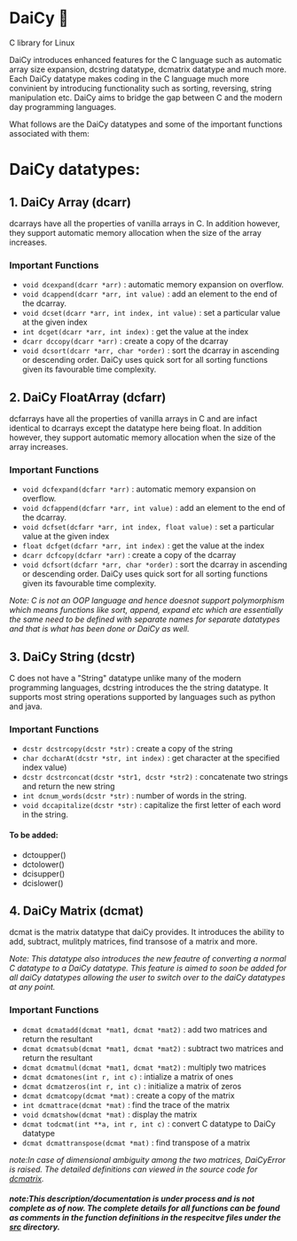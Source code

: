 # DaiCy :blossom: 
C library for Linux

DaiCy introduces enhanced features for the C language such as automatic array size expansion, dcstring datatype, dcmatrix datatype and much more. Each DaiCy datatype makes coding in the C language much more convinient by introducing functionality such as sorting, reversing, string manipulation etc. DaiCy aims to bridge the gap between C and the modern day programming languages. 

What follows are the DaiCy datatypes and some of the important functions associated with them:


# DaiCy datatypes:
 ## 1. DaiCy Array (dcarr)
 
 dcarrays have all the properties of vanilla arrays in C. In addition however, they support automatic memory allocation when the size of the array increases.
 
 ### Important Functions
 
 - `void dcexpand(dcarr *arr)` : automatic memory expansion on overflow.
 - `void dcappend(dcarr *arr, int value)` : add an element to the end of the dcarray.
 - `void dcset(dcarr *arr, int index, int value)` : set a particular value at the given index
 - `int dcget(dcarr *arr, int index)` : get the value at the index
 - `dcarr dccopy(dcarr *arr)` : create a copy of the dcarray
 - `void dcsort(dcarr *arr, char *order)` : sort the dcarray in  ascending or descending order. DaiCy uses quick sort for all sorting functions given its favourable time complexity.
 
 
 ## 2. DaiCy FloatArray (dcfarr)
 
 dcfarrays have all the properties of vanilla arrays in C and are infact identical to dcarrays except the datatype here being float. In addition however, they support automatic memory allocation when the size of the array increases.
 
 ### Important Functions
 
 - `void dcfexpand(dcfarr *arr)` : automatic memory expansion on overflow.
 - `void dcfappend(dcfarr *arr, int value)` : add an element to the end of the dcarray.
 - `void dcfset(dcfarr *arr, int index, float value)` : set a particular value at the given index
 - `float dcfget(dcfarr *arr, int index)` : get the value at the index
 - `dcarr dcfcopy(dcfarr *arr)` : create a copy of the dcarray
 - `void dcfsort(dcfarr *arr, char *order)` : sort the dcarray in  ascending or descending order. DaiCy uses quick sort for all sorting functions given its favourable time complexity.
 
 
 *Note: C is not an OOP language and hence doesnot support polymorphism which means functions like sort, append, expand etc which are essentially the same need to be defined with separate names for separate datatypes and that is what has been done or DaiCy as well.*
 
 
 ## 3. DaiCy String (dcstr)
 
 C does not have a "String" datatype unlike many of the modern programming languages, dcstring introduces the the string datatype. It supports most string operations supported by languages such as python and java.
 
 ### Important Functions
 
 - `dcstr dcstrcopy(dcstr *str)` : create a copy of the string
 - `char dccharAt(dcstr *str, int index)` : get character at the specified index value)
 - `dcstr dcstrconcat(dcstr *str1, dcstr *str2)` : concatenate two strings and return the new string
 - `int dcnum_words(dcstr *str)` : number of words in the string.
 - `void dccapitalize(dcstr *str)` : capitalize the first letter of each word in the string.
 
 #### To be added:
 - dctoupper()
 - dctolower()
 - dcisupper()
 - dcislower()
 
  ## 4. DaiCy Matrix (dcmat)
 
 dcmat is the matrix datatype that daiCy provides. It introduces the ability to add, subtract, mulitply matrices, find transose of a matrix and more. 
 
 *Note: This datatype also introduces the new feautre of converting a normal C datatype to a DaiCy datatype. This feature is aimed to soon be added for all daiCy datatypes allowing the user to switch over to the daiCy datatypes at any point.*
 
 ### Important Functions
 - `dcmat dcmatadd(dcmat *mat1, dcmat *mat2)` : add two matrices and return the resultant
 - `dcmat dcmatsub(dcmat *mat1, dcmat *mat2)` : subtract two matrices and return the resultant
 - `dcmat dcmatmul(dcmat *mat1, dcmat *mat2)` : multiply two matrices
 - `dcmat dcmatones(int r, int c)` : intialize a matrix of ones
 - `dcmat dcmatzeros(int r, int c)` : initialize a matrix of zeros
 - `dcmat dcmatcopy(dcmat *mat)` : create a copy of the matrix
 - `int dcmattrace(dcmat *mat)` : find the trace of the matrix
 - `void dcmatshow(dcmat *mat)` : display the matrix
 - `dcmat todcmat(int **a, int r, int c)` : convert C datatype to DaiCy datatype
 -  `dcmat dcmattranspose(dcmat *mat)` : find transpose of a matrix
 
  *note:In case of dimensional ambiguity among the two matrices, DaiCyError is raised. The detailed definitions can viewed in the source code for [dcmatrix](https://github.com/kumudlakara/daiCy/blob/main/src/dcmatrix.c).* 
 
 
 ##### *note:This description/documentation is under process and is not complete as of now. The complete details for all functions can be found as comments in the function definitions in the respecitve files under the [src](https://github.com/kumudlakara/daiCy/tree/main/src) directory.* 
 
 
